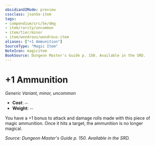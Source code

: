 ```yaml
---
obsidianUIMode: preview
cssclass: json5e-item
tags:
- compendium/src/5e/dmg
- item/rarity/uncommon
- item/tier/minor
- item/wondrous/wondrous-item
aliases: ["+1 Ammunition"]
SourceType: "Magic Item"
NoteIcon: magicitem
BookSource: Dungeon Master's Guide p. 150. Available in the SRD.
---
```

# +1 Ammunition
*Generic Variant, minor, uncommon*  

- **Cost**: ⏤
- **Weight**: ⏤

You have a +1 bonus to attack and damage rolls made with this piece of magic ammunition. Once it hits a target, the ammunition is no longer magical.

*Source: Dungeon Master's Guide p. 150. Available in the SRD.*